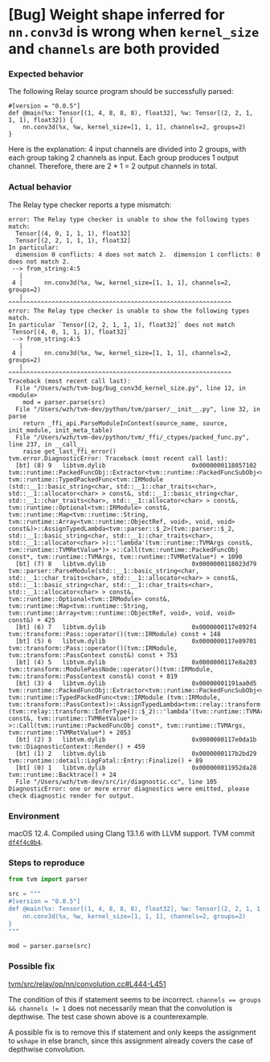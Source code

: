 # [Bug] Weight shape inferred for `nn.conv3d` is wrong when `kernel_size` and `channels` are both provided

### Expected behavior

The following Relay source program should be successfully parsed:

```
#[version = "0.0.5"]
def @main(%x: Tensor[(1, 4, 8, 8, 8), float32], %w: Tensor[(2, 2, 1, 1, 1), float32]) {
    nn.conv3d(%x, %w, kernel_size=[1, 1, 1], channels=2, groups=2)
}
```

Here is the explanation: 4 input channels are divided into 2 groups, with each group taking 2
channels as input. Each group produces 1 output channel. Therefore, there are 2 * 1 = 2 output
channels in total.

### Actual behavior

The Relay type checker reports a type mismatch:

```
error: The Relay type checker is unable to show the following types match:
  Tensor[(4, 0, 1, 1, 1), float32]
  Tensor[(2, 2, 1, 1, 1), float32]
In particular:
  dimension 0 conflicts: 4 does not match 2.  dimension 1 conflicts: 0 does not match 2.
 --> from_string:4:5
   |  
 4 |      nn.conv3d(%x, %w, kernel_size=[1, 1, 1], channels=2, groups=2)
   |      ^^^^^^^^^^^^^^^^^^^^^^^^^^^^^^^^^^^^^^^^^^^^^^^^^^^^^^^^^^^^^^
error: The Relay type checker is unable to show the following types match.
In particular `Tensor[(2, 2, 1, 1, 1), float32]` does not match `Tensor[(4, 0, 1, 1, 1), float32]`
 --> from_string:4:5
   |  
 4 |      nn.conv3d(%x, %w, kernel_size=[1, 1, 1], channels=2, groups=2)
   |      ^^^^^^^^^^^^^^^^^^^^^^^^^^^^^^^^^^^^^^^^^^^^^^^^^^^^^^^^^^^^^^
Traceback (most recent call last):
  File "/Users/wzh/tvm-bug/bug_conv3d_kernel_size.py", line 12, in <module>
    mod = parser.parse(src)
  File "/Users/wzh/tvm-dev/python/tvm/parser/__init__.py", line 32, in parse
    return _ffi_api.ParseModuleInContext(source_name, source, init_module, init_meta_table)
  File "/Users/wzh/tvm-dev/python/tvm/_ffi/_ctypes/packed_func.py", line 237, in __call__
    raise get_last_ffi_error()
tvm.error.DiagnosticError: Traceback (most recent call last):
  [bt] (8) 9   libtvm.dylib                        0x0000000118057102 tvm::runtime::PackedFuncObj::Extractor<tvm::runtime::PackedFuncSubObj<void tvm::runtime::TypedPackedFunc<tvm::IRModule (std::__1::basic_string<char, std::__1::char_traits<char>, std::__1::allocator<char> > const&, std::__1::basic_string<char, std::__1::char_traits<char>, std::__1::allocator<char> > const&, tvm::runtime::Optional<tvm::IRModule> const&, tvm::runtime::Map<tvm::runtime::String, tvm::runtime::Array<tvm::runtime::ObjectRef, void>, void, void> const&)>::AssignTypedLambda<tvm::parser::$_2>(tvm::parser::$_2, std::__1::basic_string<char, std::__1::char_traits<char>, std::__1::allocator<char> >)::'lambda'(tvm::runtime::TVMArgs const&, tvm::runtime::TVMRetValue*)> >::Call(tvm::runtime::PackedFuncObj const*, tvm::runtime::TVMArgs, tvm::runtime::TVMRetValue*) + 1090
  [bt] (7) 8   libtvm.dylib                        0x0000000118023d79 tvm::parser::ParseModule(std::__1::basic_string<char, std::__1::char_traits<char>, std::__1::allocator<char> > const&, std::__1::basic_string<char, std::__1::char_traits<char>, std::__1::allocator<char> > const&, tvm::runtime::Optional<tvm::IRModule> const&, tvm::runtime::Map<tvm::runtime::String, tvm::runtime::Array<tvm::runtime::ObjectRef, void>, void, void> const&) + 425
  [bt] (6) 7   libtvm.dylib                        0x0000000117e892f4 tvm::transform::Pass::operator()(tvm::IRModule) const + 148
  [bt] (5) 6   libtvm.dylib                        0x0000000117e89701 tvm::transform::Pass::operator()(tvm::IRModule, tvm::transform::PassContext const&) const + 753
  [bt] (4) 5   libtvm.dylib                        0x0000000117e8a203 tvm::transform::ModulePassNode::operator()(tvm::IRModule, tvm::transform::PassContext const&) const + 819
  [bt] (3) 4   libtvm.dylib                        0x00000001191aa0d5 tvm::runtime::PackedFuncObj::Extractor<tvm::runtime::PackedFuncSubObj<void tvm::runtime::TypedPackedFunc<tvm::IRModule (tvm::IRModule, tvm::transform::PassContext)>::AssignTypedLambda<tvm::relay::transform::InferType()::$_2>(tvm::relay::transform::InferType()::$_2)::'lambda'(tvm::runtime::TVMArgs const&, tvm::runtime::TVMRetValue*)> >::Call(tvm::runtime::PackedFuncObj const*, tvm::runtime::TVMArgs, tvm::runtime::TVMRetValue*) + 2053
  [bt] (2) 3   libtvm.dylib                        0x0000000117e0da1b tvm::DiagnosticContext::Render() + 459
  [bt] (1) 2   libtvm.dylib                        0x0000000117b2bd29 tvm::runtime::detail::LogFatal::Entry::Finalize() + 89
  [bt] (0) 1   libtvm.dylib                        0x000000011952da28 tvm::runtime::Backtrace() + 24
  File "/Users/wzh/tvm-dev/src/ir/diagnostic.cc", line 105
DiagnosticError: one or more error diagnostics were emitted, please check diagnostic render for output.
```

### Environment

macOS 12.4. Compiled using Clang 13.1.6 with LLVM support. TVM
commit [`df4f4c0b4`](https://github.com/apache/tvm/commit/df4f4c0b4bccd775af25967fdf057392c1a2826e).

### Steps to reproduce

```python
from tvm import parser

src = """
#[version = "0.0.5"]
def @main(%x: Tensor[(1, 4, 8, 8, 8), float32], %w: Tensor[(2, 2, 1, 1, 1), float32]) {
    nn.conv3d(%x, %w, kernel_size=[1, 1, 1], channels=2, groups=2)
}
"""

mod = parser.parse(src)
```

### Possible fix

[tvm/src/relay/op/nn/convolution.cc#L444-L451](https://github.com/apache/tvm/blob/df4f4c0b4bccd775af25967fdf057392c1a2826e/src/relay/op/nn/convolution.cc#L444-L451)

The condition of this if statement seems to be incorrect. `channels == groups && channels != 1` does
not necessarily mean that the convolution is depthwise. The test case shown above is a
counterexample.

A possible fix is to remove this if statement and only keeps the assignment to `wshape` in else
branch, since this assignment already covers the case of depthwise convolution. 
